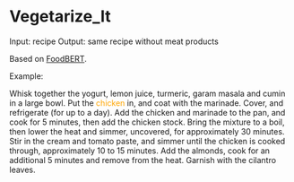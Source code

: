 # Vegetarize_It

Input: recipe
Output: same recipe without meat products

Based on [FoodBERT](https://github.com/ChantalMP/Exploiting-Food-Embeddings-for-Ingredient-Substitution).

Example:

Whisk together the yogurt, lemon juice, turmeric, garam masala and cumin in a large bowl. Put the <span style="color:orange;">chicken</span> in, and coat with the marinade. Cover, and refrigerate (for up to a day). Add the chicken and marinade to the pan, and cook for 5 minutes, then add the chicken stock. Bring the mixture to a boil, then lower the heat and simmer, uncovered, for approximately 30 minutes. Stir in the cream and tomato paste, and simmer until the chicken is cooked through, approximately 10 to 15 minutes. Add the almonds, cook for an additional 5 minutes and remove from the heat. Garnish with the cilantro leaves.